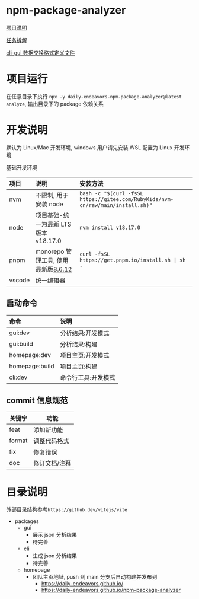 # npm-package-analyzer

[项目说明](./docs/项目说明.md)

[任务拆解](./docs/任务拆解.md)

[cli-gui 数据交换格式定义文件](./docs/demo.d.ts)

# 项目运行

在任意目录下执行 `npx -y daily-endeavors-npm-package-analyzer@latest analyze`, 输出目录下的 package 依赖关系

# 开发说明

默认为 Linux/Mac 开发环境, windows 用户请先安装 WSL 配置为 Linux 开发环境

基础开发环境

| 项目   | 说明                                                                    | 安装方法                                                                        |
| :----- | :---------------------------------------------------------------------- | :------------------------------------------------------------------------------ |
| nvm    | 不限制, 用于安装 node                                                   | `bash -c "$(curl -fsSL https://gitee.com/RubyKids/nvm-cn/raw/main/install.sh)"` |
| node   | 项目基础-统一为最新 LTS 版本 v18.17.0                                   | `nvm install v18.17.0`                                                          |
| pnpm   | monorepo 管理工具, 使用最新版[8.6.12](https://www.pnpm.cn/installation) | `curl -fsSL https://get.pnpm.io/install.sh \| sh -`                             |
| vscode | 统一编辑器                                                              |                                                                                 |

## 启动命令

| 命令           | 说明                |
| :------------- | :------------------ |
| gui:dev        | 分析结果:开发模式   |
| gui:build      | 分析结果:构建       |
| homepage:dev   | 项目主页:开发模式   |
| homepage:build | 项目主页:构建       |
| cli:dev        | 命令行工具:开发模式 |

## commit 信息规范

| 关键字 | 功能          |
| ------ | ------------- |
| feat   | 添加新功能    |
| format | 调整代码格式  |
| fix    | 修复错误      |
| doc    | 修订文档/注释 |

# 目录说明

外部目录结构参考`https://github.dev/vitejs/vite`

- packages
  - gui
    - 展示 json 分析结果
    - 待完善
  - cli
    - 生成 json 分析结果
    - 待完善
  - homepage
    - 团队主页地址, push 到 main 分支后自动构建并发布到
      - https://daily-endeavors.github.io/
      - https://daily-endeavors.github.io/npm-package-analyzer
